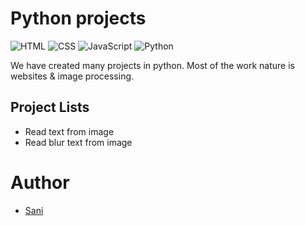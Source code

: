 # Python projects
![HTML](https://img.shields.io/badge/html5-%23E34F26.svg?style=for-the-badge&logo=html&logoColor=white) ![CSS](https://img.shields.io/badge/css3-%231572B6.svg?style=for-the-badge&logo=css&logoColor=white) ![JavaScript](https://img.shields.io/badge/javascript-%23323330.svg?style=for-the-badge&logo=javascript&logoColor=%23F7DF1E) ![Python](https://img.shields.io/badge/python-3670A0?style=for-the-badge&logo=python&logoColor=ffdd54)

We have created many projects in python. Most of the work nature is websites & image processing.

## Project Lists

- Read text from image
- Read blur text from image


# Author

- [Sani](https://linkedin.com/in/delickate)